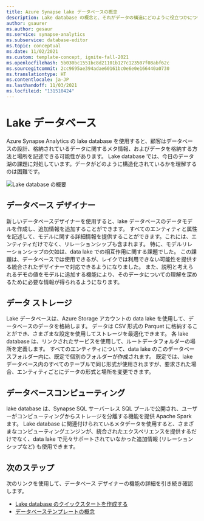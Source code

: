 ```yaml
---
title: Azure Synapse lake データベースの概念
description: Lake database の概念と、それがデータの構造にどのように役立つかについて説明します。
author: gsaurer
ms.author: gesaur
ms.service: synapse-analytics
ms.subservice: database-editor
ms.topic: conceptual
ms.date: 11/02/2021
ms.custom: template-concept, ignite-fall-2021
ms.openlocfilehash: 5b030bc1551bc8d21101b127c123507f08abf62c
ms.sourcegitcommit: 2cc9695ae394adae60161bc0e6e0e166440a0730
ms.translationtype: HT
ms.contentlocale: ja-JP
ms.lasthandoff: 11/03/2021
ms.locfileid: "131510424"
---
```

# <a name="lake-database"></a>Lake データベース

Azure Synapse Analytics の lake database を使用すると、顧客はデータベースの設計、格納されているデータに関するメタ情報、およびデータを格納する方法と場所を記述できる可能性があります。 Lake database では、今日のデータ湖の課題に対処しています。データがどのように構造化されているかを理解するのは困難です。  

![Lake database の概要](./media/concepts-lake-database/lake-database-overview.png)


## <a name="database-designer"></a>データベース デザイナー

新しいデータベースデザイナーを使用すると、lake データベースのデータモデルを作成し、追加情報を追加することができます。 すべてのエンティティと属性を記述して、モデルに関する詳細情報を提供することができます。これには、エンティティだけでなく、リレーションシップも含まれます。 特に、モデルリレーションシップの欠如は、data lake での相互作用に関する課題でした。 この課題は、データベースでは使用できるが、レイクでは利用できない可能性を提供する統合されたデザイナーで対応できるようになりました。 また、説明と考えられるデモの値をモデルに追加する機能により、そのデータについての理解を深めるために必要な情報が得られるようになります。 

## <a name="data-storage"></a>データ ストレージ 

Lake データベースは、Azure Storage アカウントの data lake を使用して、データベースのデータを格納します。 データは CSV 形式の Parquet に格納することができ、さまざまな設定を使用してストレージを最適化できます。 各 lake database は、リンクされたサービスを使用して、ルートデータフォルダーの場所を定義します。 すべてのエンティティについて、data lake のこのデータベースフォルダー内に、既定で個別のフォルダーが作成されます。 既定では、lake データベース内のすべてのテーブルで同じ形式が使用されますが、要求された場合、エンティティごとにデータの形式と場所を変更できます。 


## <a name="database-compute"></a>データベースコンピューティング

lake database は、Synapse SQL サーバーレス SQL プールで公開され、ユーザーがコンピューティングからストレージを分離する機能を提供 Apache Spark ます。 Lake database に関連付けられているメタデータを使用すると、さまざまなコンピューティングエンジンが、統合されたエクスペリエンスを提供するだけでなく、data lake で元々サポートされていなかった追加情報 (リレーションシップなど) も使用できます。 

## <a name="next-steps"></a>次のステップ

次のリンクを使用して、データベース デザイナーの機能の詳細を引き続き確認します。
- [Lake database のクイックスタートを作成する](quick-start-create-lake-database.md)
- [データベーステンプレートの概念](concepts-database-templates.md)

